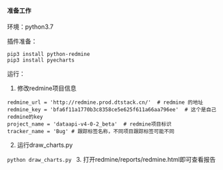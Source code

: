 #### 准备工作
环境：python3.7

插件准备：

```
pip3 install python-redmine
pip3 install pyecharts
```

运行：
1. 修改redmine项目信息

```
redmine_url = 'http://redmine.prod.dtstack.cn/'  # redmine 的地址
redmine_key = 'bfa6f11a1770b3c8358ce5e625f611a66aa796ee'  # 这个是自己redmine的key
project_name = 'dataapi-v4-0-2_beta'  # redmine项目标识
tracker_name = 'Bug' # 跟踪标签名称，不同项目跟踪标签可能不同
```
2. 运行draw_charts.py

`python draw_charts.py
`
3. 打开redmine/reports/redmine.html即可查看报告
